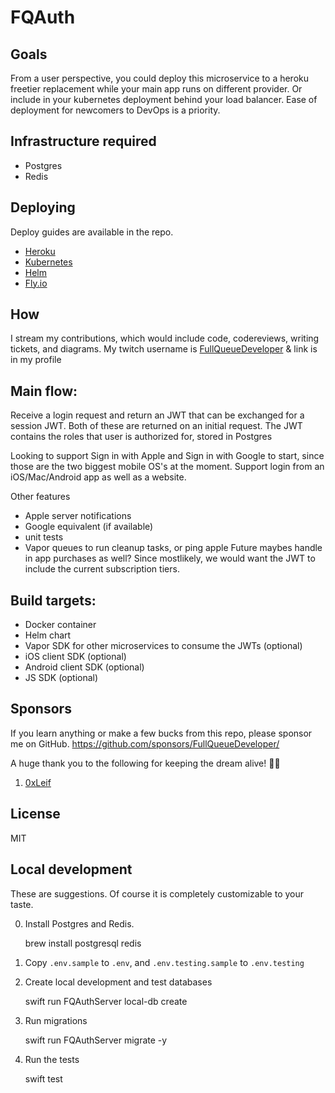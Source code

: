 # FQAuth

## Goals

From a user perspective, you could deploy this microservice to a heroku freetier replacement while your main app runs on different provider. Or include in your kubernetes deployment behind your load balancer. Ease of deployment for newcomers to DevOps is a priority.

## Infrastructure required

- Postgres
- Redis

## Deploying

Deploy guides are available in the repo.

- [Heroku](Deploy/Heroku/README.md)
- [Kubernetes](Deploy/Kubernetes/README.md)
- [Helm](Deploy/Kubernetes/README.md)
- [Fly.io](Deploy/Fly.io/README.md)

## How

I stream my contributions, which would include code, codereviews, writing tickets, and diagrams. My twitch username is [FullQueueDeveloper](https://twitch.tv/FullQueueDeveloper) & link is in my profile

## Main flow:

Receive a login request and return an JWT that can be exchanged for a session JWT. Both of these are returned on an initial request. The JWT contains the roles that user is authorized for, stored in Postgres

Looking to support Sign in with Apple and Sign in with Google to start, since those are the two biggest mobile OS's at the moment. Support login from an iOS/Mac/Android app as well as a website.

Other features

- Apple server notifications
- Google equivalent (if available)
- unit tests
- Vapor queues to run cleanup tasks, or ping apple
  Future maybes handle in app purchases as well? Since mostlikely, we would want the JWT to include the current subscription tiers.

## Build targets:

- Docker container
- Helm chart
- Vapor SDK for other microservices to consume the JWTs (optional)
- iOS client SDK (optional)
- Android client SDK (optional)
- JS SDK (optional)

## Sponsors

If you learn anything or make a few bucks from this repo, please sponsor me on GitHub. https://github.com/sponsors/FullQueueDeveloper/

A huge thank you to the following for keeping the dream alive! 💜🗽

1. [0xLeif](https://github.com/0xLeif)

## License

MIT

## Local development

These are suggestions. Of course it is completely customizable to your taste.

0. Install Postgres and Redis.

   brew install postgresql redis

1. Copy `.env.sample` to `.env`, and `.env.testing.sample` to `.env.testing`

2. Create local development and test databases

   swift run FQAuthServer local-db create

3. Run migrations

   swift run FQAuthServer migrate -y

4. Run the tests

   swift test
